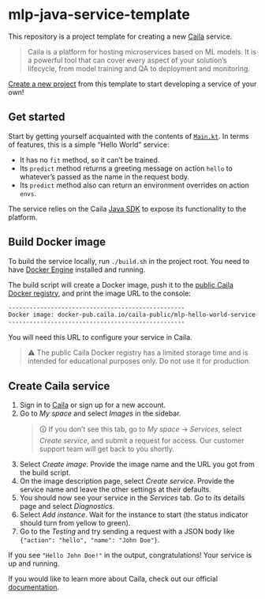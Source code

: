 # mlp-java-service-template

This repository is a project template for creating a new [Caila](https://app.caila.io/) service.

> Caila is a platform for hosting microservices based on ML models.
> It is a powerful tool that can cover every aspect of your solution’s lifecycle, from model training and QA to deployment and monitoring.

[Create a new project](https://github.com/new?template_name=mlp-java-service-template&template_owner=just-ai) from this template to start developing a service of your own!

## Get started

Start by getting yourself acquainted with the contents of [`Main.kt`](./src/main/kotlin/com/mlp/yandex_chat/Main.kt).
In terms of features, this is a simple “Hello World” service:

- It has no `fit` method, so it can’t be trained.
- Its `predict` method returns a greeting message on action `hello` to whatever’s passed as the name in the request body.
- Its `predict` method also can return an environment overrides on action `envs`.

The service relies on the Caila [Java SDK](https://github.com/just-ai/mlp-java-sdk) to expose its functionality to the platform.

## Build Docker image

To build the service locally, run `./build.sh` in the project root.
You need to have [Docker Engine](https://docs.docker.com/engine/install/) installed and running.

The build script will create a Docker image, push it to the [public Caila Docker registry](https://docker-pub.caila.io/), and print the image URL to the console:

```txt
--------------------------------------------------
Docker image: docker-pub.caila.io/caila-public/mlp-hello-world-service-xxxxxxxxxxxxxxxx:master
--------------------------------------------------
```

You will need this URL to configure your service in Caila.

> ⚠ The public Caila Docker registry has a limited storage time and is intended for educational purposes only.
> Do not use it for production.

## Create Caila service

1. Sign in to [Caila](https://app.caila.io/) or sign up for a new account.
2. Go to *My space* and select *Images* in the sidebar.
   > 🛈 If you don’t see this tab, go to *My space* → *Services*, select *Create service*, and submit a request for access.
   > Our customer support team will get back to you shortly.
3. Select *Create image*. Provide the image name and the URL you got from the build script.
4. On the image description page, select *Create service*. Provide the service name and leave the other settings at their defaults.
5. You should now see your service in the *Services* tab. Go to its details page and select *Diagnostics*.
6. Select *Add instance*. Wait for the instance to start (the status indicator should turn from yellow to green).
7. Go to the *Testing* and try sending a request with a JSON body like `{"action": "hello", "name": "John Doe"}`.

If you see `"Hello John Doe!"` in the output, congratulations!
Your service is up and running.

If you would like to learn more about Caila, check out our official [documentation](https://docs.caila.io/).

